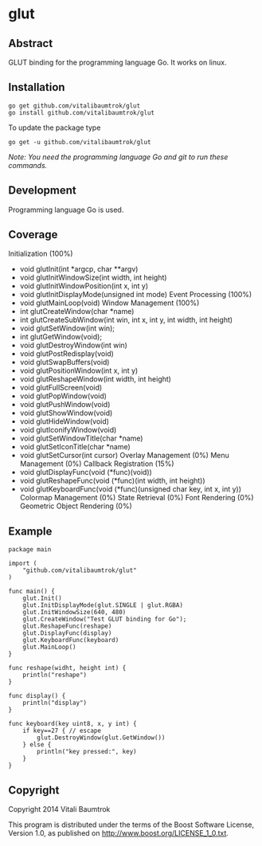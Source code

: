 # glut

## Abstract
GLUT binding for the programming language Go. It works on linux.

## Installation

	go get github.com/vitalibaumtrok/glut
	go install github.com/vitalibaumtrok/glut

To update the package type

	go get -u github.com/vitalibaumtrok/glut

_Note: You need the programming language Go and git to run these commands._

## Development
Programming language Go is used.

## Coverage
Initialization (100%)
* void glutInit(int *argcp, char **argv)
* void glutInitWindowSize(int width, int height)
* void glutInitWindowPosition(int x, int y)
* void glutInitDisplayMode(unsigned int mode)
Event Processing (100%)
* void glutMainLoop(void)
Window Management (100%)
* int glutCreateWindow(char *name)
* int glutCreateSubWindow(int win, int x, int y, int width, int height)
* void glutSetWindow(int win);
* int glutGetWindow(void);
* void glutDestroyWindow(int win)
* void glutPostRedisplay(void)
* void glutSwapBuffers(void)
* void glutPositionWindow(int x, int y)
* void glutReshapeWindow(int width, int height)
* void glutFullScreen(void)
* void glutPopWindow(void)
* void glutPushWindow(void)
* void glutShowWindow(void)
* void glutHideWindow(void)
* void glutIconifyWindow(void)
* void glutSetWindowTitle(char *name)
* void glutSetIconTitle(char *name)
* void glutSetCursor(int cursor)
Overlay Management (0%)
Menu Management (0%)
Callback Registration (15%)
* void glutDisplayFunc(void (*func)(void))
* void glutReshapeFunc(void (*func)(int width, int height))
* void glutKeyboardFunc(void (*func)(unsigned char key, int x, int y))
Colormap Management (0%)
State Retrieval (0%)
Font Rendering (0%)
Geometric Object Rendering (0%)

## Example
	package main

	import (
		"github.com/vitalibaumtrok/glut"
	)

	func main() {
		glut.Init()
		glut.InitDisplayMode(glut.SINGLE | glut.RGBA)
		glut.InitWindowSize(640, 480)
		glut.CreateWindow("Test GLUT binding for Go");
		glut.ReshapeFunc(reshape)
		glut.DisplayFunc(display)
		glut.KeyboardFunc(keyboard)
		glut.MainLoop()
	}

	func reshape(widht, height int) {
		println("reshape")
	}

	func display() {
		println("display")
	}

	func keyboard(key uint8, x, y int) {
		if key==27 { // escape
			glut.DestroyWindow(glut.GetWindow())
		} else {
			println("key pressed:", key)
		}
	}

## Copyright
Copyright 2014 Vitali Baumtrok

This program is distributed under the terms of the Boost Software License,
Version 1.0, as published on <http://www.boost.org/LICENSE_1_0.txt>.
